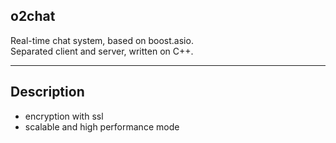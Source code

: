 ## o2chat

Real-time chat system, based on boost.asio.  
Separated client and server, written on C++.

---

## Description

 - encryption with ssl
 - scalable and high performance mode

